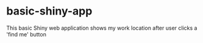 # basic-shiny-app
This basic Shiny web application shows my work location after user clicks a 'find me' button
